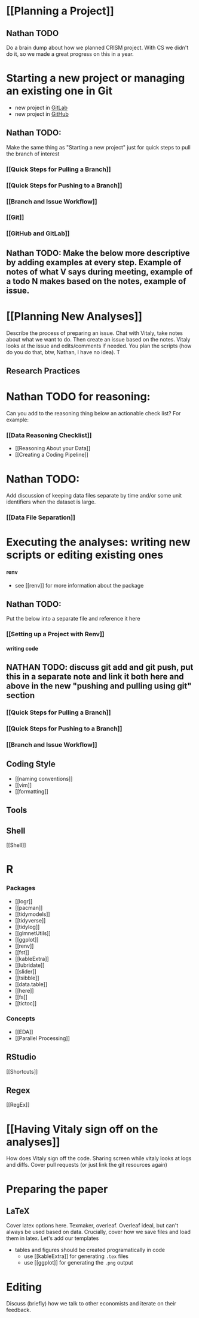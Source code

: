 
# [[Planning a Project]]

## Nathan TODO

Do a brain dump about how we planned CRISM project. With CS we didn't do it, so we made a great progress on this in a year.

# Starting a new project or managing an existing one in Git

- new project in [GitLab](https://docs.gitlab.com/ee/user/project/)
- new project in [GitHub](https://docs.github.com/en/issues/organizing-your-work-with-project-boards/managing-project-boards/creating-a-project-board)

## Nathan TODO:
Make the same thing as "Starting a new project" just for quick steps to pull the branch of interest

### [[Quick Steps for Pulling a Branch]]
### [[Quick Steps for Pushing to a Branch]]
### [[Branch and Issue Workflow]]

### [[Git]]

### [[GitHub and GitLab]]





## Nathan TODO: Make the below more descriptive by adding examples at every step. Example of notes of what V says during meeting, example of a todo N makes based on the notes, example of issue. 

# [[Planning New Analyses]]


Describe the process of preparing an issue. Chat with Vitaly, take notes about what we want to do. Then create an issue based on the notes. Vitaly looks at the issue and edits/comments if needed. You plan the scripts (how do you do that, btw, Nathan, I have no idea). T

## Research Practices

# Nathan TODO for reasoning:
Can you add to the reasoning thing below an actionable check list? For example:

### [[Data Reasoning Checklist]]

- [[Reasoning About your Data]]
- [[Creating a Coding Pipeline]]

# Nathan TODO: 
Add discussion of keeping data files separate by time and/or some unit identifiers when the dataset is large.

### [[Data File Separation]]

# Executing the analyses: writing new scripts or editing existing ones

#### renv

- see [[renv]] for more information about the package

## Nathan TODO: 
Put the below into a separate file and reference it here

### [[Setting up a Project with Renv]]

#### writing code
## NATHAN TODO: discuss git add and git push, put this in a separate note and link it both here and above in the new "pushing and pulling using git" section

### [[Quick Steps for Pulling a Branch]]
### [[Quick Steps for Pushing to a Branch]]
### [[Branch and Issue Workflow]]




## Coding Style
- [[naming conventions]]
- [[vim]]
- [[formatting]]
## Tools 

## Shell 
[[Shell]]
# R

### Packages
- [[logr]]
- [[pacman]]
- [[tidymodels]]
- [[tidyverse]]
- [[tidylog]]
- [[glmnetUtils]]
- [[ggplot]]
- [[renv]]
- [[fst]]
- [[kableExtra]]
- [[lubridate]]
- [[slider]]
- [[tsibble]]
- [[data.table]]
- [[here]]
- [[fs]]
- [[tictoc]]

### Concepts
- [[EDA]]
- [[Parallel Processing]]

## RStudio
[[Shortcuts]]

## Regex
[[RegEx]]

# [[Having Vitaly sign off on the analyses]]
How does Vitaly sign off the code. Sharing screen while vitaly looks at logs and diffs. Cover pull requests (or just link the git resources again)



# Preparing the paper

## LaTeX 
Cover latex options here. Texmaker, overleaf. Overleaf ideal, but can't always be used based on data.  Crucially, cover how we save files and load them in latex. Let's add our templates

- tables and figures should be created programatically in code
	- use [[kableExtra]] for generating `.tex` files
	- use [[ggplot]] for generating the `.png` output

# Editing
Discuss (briefly) how we talk to other economists and iterate on their feedback.  











